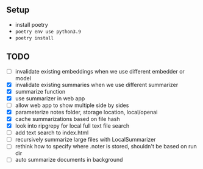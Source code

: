 ## Setup
- install poetry
- `poetry env use python3.9`
- `poetry install`

## TODO
- [ ] invalidate existing embeddings when we use different embedder or model
- [X] invalidate existing summaries when we use different summarizer
- [X] summarize function
- [X] use summarizer in web app
- [ ] allow web app to show multiple side by sides
- [X] parameterize notes folder, storage location, local/openai
- [X] cache summarizations based on file hash
- [X] look into ripgrepy for local full text file search
- [ ] add text search to index.html
- [ ] recursively summarize large files with LocalSummarizer
- [ ] rethink how to specify where .noter is stored, shouldn't be based on run dir
- [ ] auto summarize documents in background
